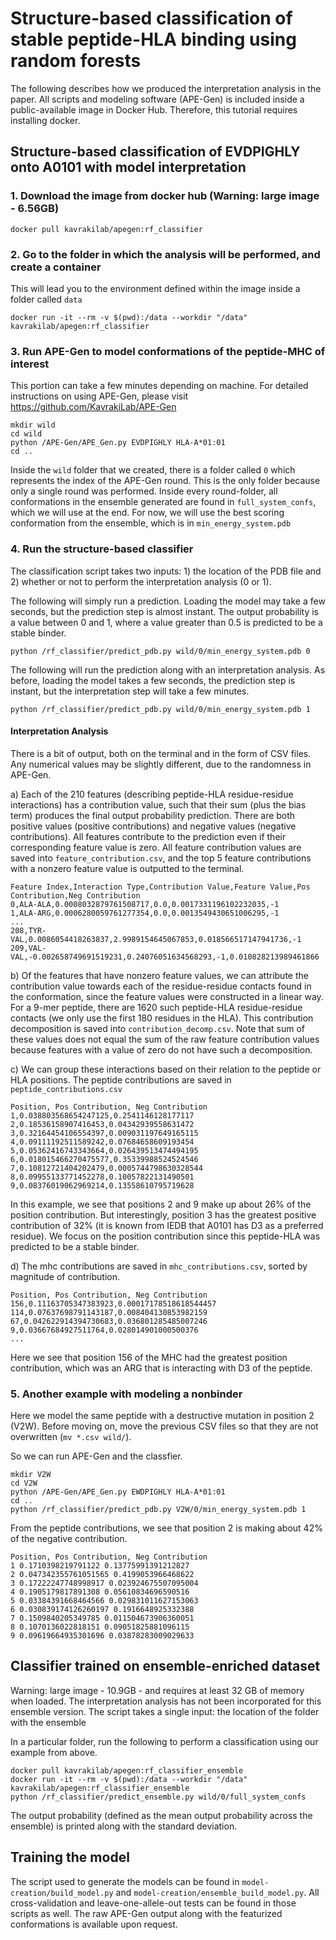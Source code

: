 # Structure-based classification of stable peptide-HLA binding using random forests

The following describes how we produced the interpretation analysis in the paper. 
All scripts and modeling software (APE-Gen) is included inside a public-available image in Docker Hub.
Therefore, this tutorial requires installing docker.

## Structure-based classification of EVDPIGHLY onto A0101 with model interpretation

### 1. Download the image from docker hub (Warning: large image - 6.56GB)

```
docker pull kavrakilab/apegen:rf_classifier
```

### 2. Go to the folder in which the analysis will be performed, and create a container

This will lead you to the environment defined within the image inside a folder called `data`

```
docker run -it --rm -v $(pwd):/data --workdir "/data" kavrakilab/apegen:rf_classifier
```

### 3. Run APE-Gen to model conformations of the peptide-MHC of interest

This portion can take a few minutes depending on machine. For detailed instructions on using APE-Gen, please visit <https://github.com/KavrakiLab/APE-Gen>

```
mkdir wild
cd wild
python /APE-Gen/APE_Gen.py EVDPIGHLY HLA-A*01:01
cd ..
```

Inside the `wild` folder that we created, there is a folder called `0` which represents the index of the APE-Gen round. 
This is the only folder because only a single round was performed.
Inside every round-folder, all conformations in the ensemble generated are found in `full_system_confs`, which we will use at the end.
For now, we will use the best scoring conformation from the ensemble, which is in `min_energy_system.pdb`

### 4. Run the structure-based classifier

The classification script takes two inputs: 1) the location of the PDB file and 2) whether or not to perform the interpretation analysis (0 or 1).

The following will simply run a prediction. Loading the model may take a few seconds, but the prediction step is almost instant.
The output probability is a value between 0 and 1, where a value greater than 0.5 is predicted to be a stable binder.

```
python /rf_classifier/predict_pdb.py wild/0/min_energy_system.pdb 0
```

The following will run the prediction along with an interpretation analysis. 
As before, loading the model takes a few seconds, the prediction step is instant, but the interpretation step will take a few minutes.

```
python /rf_classifier/predict_pdb.py wild/0/min_energy_system.pdb 1
```

#### Interpretation Analysis

There is a bit of output, both on the terminal and in the form of CSV files.
Any numerical values may be slightly different, due to the randomness in APE-Gen.

a) Each of the 210 features (describing peptide-HLA residue-residue interactions) has a contribution value, such that their sum (plus the bias term) produces the final output probability prediction.
There are both positive values (positive contributions) and negative values (negative contributions).
All features contribute to the prediction even if their corresponding feature value is zero.
All feature contribution values are saved into `feature_contribution.csv`, and the top 5 feature contributions with a nonzero feature value is outputted to the terminal.

```
Feature Index,Interaction Type,Contribution Value,Feature Value,Pos Contribution,Neg Contribution
0,ALA-ALA,0.0008032879761508717,0.0,0.0017331196102232035,-1
1,ALA-ARG,0.0006280059761277354,0.0,0.0013549430651006295,-1
...
208,TYR-VAL,0.0086054418263837,2.9989154645067853,0.018566517147941736,-1
209,VAL-VAL,-0.002658749691519231,0.24076051634568293,-1,0.010828213989461866
```

b) Of the features that have nonzero feature values, we can attribute the contribution value towards each of the residue-residue contacts found in the conformation, since the feature values were constructed in a linear way.
For a 9-mer peptide, there are 1620 such peptide-HLA residue-residue contacts (we only use the first 180 residues in the HLA).
This contribution decomposition is saved into `contribution_decomp.csv`.
Note that sum of these values does not equal the sum of the raw feature contribution values because features with a value of zero do not have such a decomposition.

c) We can group these interactions based on their relation to the peptide or HLA positions. 
The peptide contributions are saved in `peptide_contributions.csv`

```
Position, Pos Contribution, Neg Contribution
1,0.038803568654247125,0.2541146128177117
2,0.18536158907416453,0.04342939558631472
3,0.32164454106554397,0.009031197649165115
4,0.09111192511589242,0.07684658609193454
5,0.05362416743343664,0.026439513474494195
6,0.018015466270475577,0.35339988524524546
7,0.10812721404202479,0.0005744798630328544
8,0.09955133771452278,0.10057822131490501
9,0.08376019062969214,0.13558610795719628
```

In this example, we see that positions 2 and 9 make up about 26% of the position contribution.
But interestingly, position 3 has the greatest positive contribution of 32% (it is known from IEDB that A0101 has D3 as a preferred residue).
We focus on the position contribution since this peptide-HLA was predicted to be a stable binder.

d) The mhc contributions are saved in `mhc_contributions.csv`, sorted by magnitude of contribution.

```
Position, Pos Contribution, Neg Contribution
156,0.11163705347383923,0.00017178518618544457
114,0.07637698791143187,0.008404130853982159
67,0.042622914394730683,0.036801285485007246
9,0.03667684927511764,0.028014901000500376
...
```

Here we see that position 156 of the MHC had the greatest position contribution, which was an ARG that is interacting with D3 of the peptide.

### 5. Another example with modeling a nonbinder

Here we model the same peptide with a destructive mutation in position 2 (V2W).
Before moving on, move the previous CSV files so that they are not overwritten (`mv *.csv wild/`).

So we can run APE-Gen and the classfier.

```
mkdir V2W
cd V2W
python /APE-Gen/APE_Gen.py EWDPIGHLY HLA-A*01:01
cd ..
python /rf_classifier/predict_pdb.py V2W/0/min_energy_system.pdb 1
```

From the peptide contributions, we see that position 2 is making about 42% of the negative contribution.

```
Position, Pos Contribution, Neg Contribution
1 0.1710398219791122 0.13775991391212827
2 0.047342355761051565 0.4199053966468622
3 0.17222247748998917 0.023924675507095004
4 0.1905179817891308 0.05610834696590516
5 0.03384391668464566 0.029831011627153063
6 0.030839174126260197 0.1916648925332388
7 0.1509840205349785 0.011504673906360051
8 0.1070136022818151 0.09051825881096115
9 0.09619664935301696 0.03878283009029633
```

## Classifier trained on ensemble-enriched dataset

Warning: large image - 10.9GB - and requires at least 32 GB of memory when loaded. 
The interpretation analysis has not been incorporated for this ensemble version. 
The script takes a single input: the location of the folder with the ensemble

In a particular folder, run the following to perform a classification using our example from above.

```
docker pull kavrakilab/apegen:rf_classifier_ensemble
docker run -it --rm -v $(pwd):/data --workdir "/data" kavrakilab/apegen:rf_classifier_ensemble
python /rf_classifier/predict_ensemble.py wild/0/full_system_confs
```

The output probability (defined as the mean output probability across the ensemble) is printed along with the standard deviation.

## Training the model

The script used to generate the models can be found in `model-creation/build_model.py` and `model-creation/ensemble_build_model.py`.
All cross-validation and leave-one-allele-out tests can be found in those scripts as well.
The raw APE-Gen output along with the featurized conformations is available upon request.



